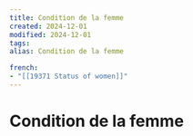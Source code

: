 ```yaml
---
title: Condition de la femme
created: 2024-12-01
modified: 2024-12-01
tags: 
alias: Condition de la femme

french:
- "[[19371 Status of women]]"
---
```

# Condition de la femme
